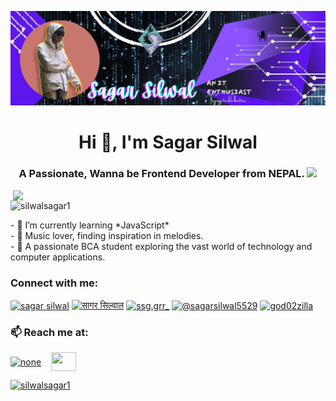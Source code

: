 ![logo](https://github.com/silwalsagar1/silwalsagar1/blob/main/banner.jpg)
<h1 align="center">Hi 👋, I'm Sagar Silwal</h1>
<h3 align="center">A Passionate, Wanna be Frontend Developer from NEPAL. <img width="50px" src="https://images.emojiterra.com/google/noto-emoji/unicode-15.1/color/128px/1f1f3-1f1f5.png"></h3>

<img  align="right" width="500px" src="https://mir-s3-cdn-cf.behance.net/project_modules/hd/06f21a161921919.63cd7887d0a70.gif">

<p align="left"> <img src="https://komarev.com/ghpvc/?username=silwalsagar1&label=Profile%20views&color=0e75b6&style=flat" alt="silwalsagar1" /> </p> 
- 🌱 I’m currently learning *JavaScript* <br>
- 🎵 Music lover, finding inspiration in melodies.<br>
- 👋 A passionate BCA student exploring the vast world of technology and computer applications.

  <h3 align="left">Connect with me:</h3>
<p align="left">
<a href="https://linkedin.com/in/sagar-silwal-311450216" target="blank"><img align="center" src="https://raw.githubusercontent.com/rahuldkjain/github-profile-readme-generator/master/src/images/icons/Social/linked-in-alt.svg" alt="sagar silwal" height="30" width="40" /></a>
<a href="https://fb.com/Silwal.sagar.4" target="blank"><img align="center" src="https://raw.githubusercontent.com/rahuldkjain/github-profile-readme-generator/master/src/images/icons/Social/facebook.svg" alt="सागर सिल्वाल" height="30" width="40" /></a>
<a href="https://instagram.com/ssg.grr__" target="blank"><img align="center" src="https://raw.githubusercontent.com/rahuldkjain/github-profile-readme-generator/master/src/images/icons/Social/instagram.svg" alt="ssg.grr_" height="30" width="40" /></a>
<a href="https://www.youtube.com/@sagarsilwal5529" target="blank"><img align="center" src="https://raw.githubusercontent.com/rahuldkjain/github-profile-readme-generator/master/src/images/icons/Social/youtube.svg" alt="@sagarsilwal5529" height="30" width="40" /></a>
<a href="https://discordapp.com/users/754736537828327544" target="blank"><img align="center" src="https://raw.githubusercontent.com/rahuldkjain/github-profile-readme-generator/master/src/images/icons/Social/discord.svg" alt="god02zilla" height="30" width="40" /></a>
</p>
<h3 align="left">📫 Reach me at:</h3>
  <p align="left">
    <a href="https://wa.me/qr/GNUZSWJQNHSEJ1" target="blank"><img align="center" src="https://upload.wikimedia.org/wikipedia/commons/thumb/6/6b/WhatsApp.svg/767px-WhatsApp.svg.png" height="30" width="30" alt="none"></a>
    &nbsp;&nbsp;
<a href="mailto:silwalsagars4@gmail.com" target="blank"><img src="https://upload.wikimedia.org/wikipedia/commons/thumb/7/7e/Gmail_icon_%282020%29.svg/1024px-Gmail_icon_%282020%29.svg.png" align="center" height="30" width="40"></a>
</p>


<p align="left"> <a href="https://github.com/ryo-ma/github-profile-trophy"><img src="https://github-profile-trophy.vercel.app/?username=silwalsagar1" alt="silwalsagar1" /></a> </p>

<p align="left"> <a href="https://twitter.com/" target="blank"><img src="https://img.shields.io/twitter/follow/?logo=twitter&style=for-the-badge" alt="" /></a> </p>



